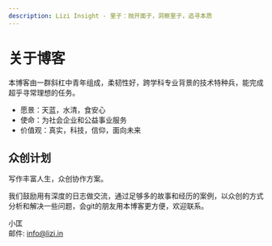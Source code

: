 ```yaml
---
description: Lizi Insight - 里子：抛开面子，洞察里子，追寻本质
---
```


# 关于博客

本博客由一群斜杠中青年组成，柔韧性好，跨学科专业背景的技术特种兵，能完成超乎寻常理想的任务。

* 愿景：天蓝，水清，食安心
* 使命：为社会企业和公益事业服务
* 价值观：真实，科技，信仰，面向未来

## 众创计划 <a id="chuang-zuo-ji-hua"></a>

写作丰富人生，众创协作方案。

我们鼓励用有深度的日志做交流，通过足够多的故事和经历的案例，以众创的方式分析和解决一些问题，会git的朋友用本博客更方便，欢迎联系。

小匡  
邮件: info@lizi.in



